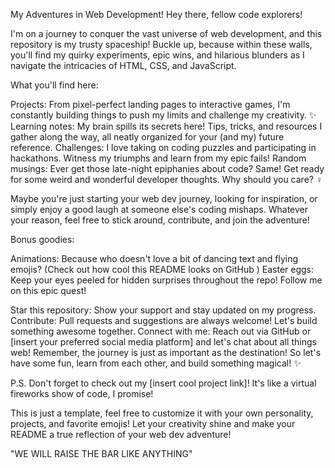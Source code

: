 
My Adventures in Web Development!
Hey there, fellow code explorers!

I'm on a journey to conquer the vast universe of web development, and this repository is my trusty spaceship!  Buckle up, because within these walls, you'll find my quirky experiments, epic wins, and hilarious blunders as I navigate the intricacies of HTML, CSS, and JavaScript.

What you'll find here:

Projects: From pixel-perfect landing pages to interactive games, I'm constantly building things to push my limits and challenge my creativity. ✨
Learning notes: My brain spills its secrets here! Tips, tricks, and resources I gather along the way, all neatly organized for your (and my) future reference.
Challenges: I love taking on coding puzzles and participating in hackathons. Witness my triumphs and learn from my epic fails!
Random musings: Ever get those late-night epiphanies about code? Same! Get ready for some weird and wonderful developer thoughts.
Why should you care? ‍♀️

Maybe you're just starting your web dev journey, looking for inspiration, or simply enjoy a good laugh at someone else's coding mishaps.  Whatever your reason, feel free to stick around, contribute, and join the adventure!

Bonus goodies:

Animations: Because who doesn't love a bit of dancing text and flying emojis? (Check out how cool this README looks on GitHub )
Easter eggs: Keep your eyes peeled for hidden surprises throughout the repo!
Follow me on this epic quest!

Star this repository: Show your support and stay updated on my progress.
Contribute: Pull requests and suggestions are always welcome! Let's build something awesome together.
Connect with me: Reach out via GitHub or [insert your preferred social media platform] and let's chat about all things web!
Remember, the journey is just as important as the destination! So let's have some fun, learn from each other, and build something magical! ✨

P.S. Don't forget to check out my [insert cool project link]! It's like a virtual fireworks show of code, I promise!

This is just a template, feel free to customize it with your own personality, projects, and favorite emojis!  Let your creativity shine and make your README a true reflection of your web dev adventure!

"WE WILL RAISE THE BAR LIKE ANYTHING"
